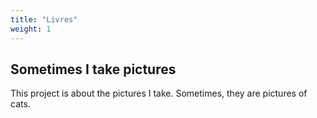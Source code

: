```yaml
---
title: "Livres"
weight: 1
---
```


## Sometimes I take pictures

This project is about the pictures I take. Sometimes, they are pictures of cats.
